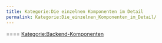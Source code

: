 ```yaml
---
title: Kategorie:Die einzelnen Komponenten im Detail
permalink: Kategorie:Die_einzelnen_Komponenten_im_Detail/
---
```


==== [Kategorie:Backend-Komponenten](Kategorie:Backend-Komponenten )